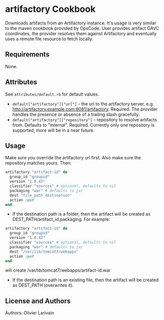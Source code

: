 artifactory Cookbook
====================
Downloads artifacts from an Artifactory instance. It's usage is very similar to the maven cookbook provided by OpsCode.
User provides artifact GAVC coordinates, the provider resolves them against Artifactory and eventually uses a remote file resource to fetch locally.

Requirements
------------
None.

Attributes
----------
See `attributes/default.rb` for default values.

* `default["artifactory"]["url"]` - the url to the artifactory server, e.g. http://artifactory.example.com:8081/artifactory. Required. The provider handles the presence or absence of a trailing slash gracefully.
* `default["artifactory"]["repository"]` - repository to resolve artifacts from. Defaults to "internal". Required. Currently only one repository is supported, more will be in a near future.

Usage
-----
Make sure you override the artifactory url first.
Also make sure the repository matches yours.
Then:

```ruby
artifactory "artifact-id" do
  group_id "groupid"
  version "1.0.42"
  classifier "sources" # optional, defaults to nil
  packaging "war" # defaults to jar
  dest "file_path_destination"
  action :put
end
```

* If the destination path is a folder, then the artifact will be created as DEST_PATH/artifact_id.packaging. For example:
```ruby
artifactory "artifact-id" do
  group_id "groupid"
  version "1.0.42"
  classifier "sources" # optional, defaults to nil
  packaging "war" # defaults to jar
  dest "/var/lib/tomcat7/webapps"
  action :put
end
```
will create /var/lib/tomcat7/webapps/artifact-id.war

* If the destination path is an existing file, then the artifact will be created as DEST_PATH (overwrites it).

License and Authors
-------------------
Authors: Olivier Larivain
